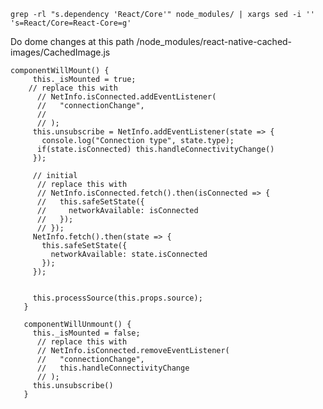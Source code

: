 `grep -rl "s.dependency 'React/Core'" node_modules/ | xargs sed -i '' 's=React/Core=React-Core=g'`

Do dome changes at this path /node_modules/react-native-cached-images/CachedImage.js
```
componentWillMount() {
     this._isMounted = true;
    // replace this with 
      // NetInfo.isConnected.addEventListener(
      //   "connectionChange",
      //
      // );
     this.unsubscribe = NetInfo.addEventListener(state => {
       console.log("Connection type", state.type);
      if(state.isConnected) this.handleConnectivityChange()
     });

     // initial
      // replace this with 
      // NetInfo.isConnected.fetch().then(isConnected => {
      //   this.safeSetState({
      //     networkAvailable: isConnected
      //   });
      // });
     NetInfo.fetch().then(state => {
       this.safeSetState({
         networkAvailable: state.isConnected
       });
     });

 
     this.processSource(this.props.source);
   }
 
   componentWillUnmount() {
     this._isMounted = false;
      // replace this with 
      // NetInfo.isConnected.removeEventListener(
      //   "connectionChange",
      //   this.handleConnectivityChange
      // );
     this.unsubscribe()
   }
